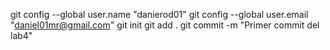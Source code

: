 git config --global user.name "danierod01"
git config --global user.email "daniel01mr@gmail.com"
git init
git add .
git commit -m "Primer commit del lab4"